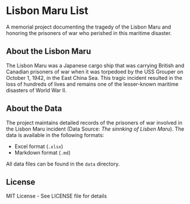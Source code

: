 # Lisbon Maru List

A memorial project documenting the tragedy of the Lisbon Maru and honoring the prisoners of war who perished in this maritime disaster.

## About the Lisbon Maru

The Lisbon Maru was a Japanese cargo ship that was carrying British and Canadian prisoners of war when it was torpedoed by the USS Grouper on October 1, 1942, in the East China Sea. This tragic incident resulted in the loss of hundreds of lives and remains one of the lesser-known maritime disasters of World War II.

## About the Data

The project maintains detailed records of the prisoners of war involved in the Lisbon Maru incident (Data Source: _The sinnking of Lisben Maru_). The data is available in the following formats:
- Excel format (`.xlsx`)
- Markdown format (`.md`)

All data files can be found in the `data` directory. 

## License

MIT License - See LICENSE file for details

